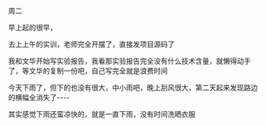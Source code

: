 周二

早上起的很早，

去上上午的实训，老师完全开摆了，直接发项目源码了

我和文华开始写实验报告，我看那实验报告完全没有什么技术含量，就懒得动手了，等文华的复制一份吧，自己写完全就是浪费时间

今天下雨了，但下的也没有很大，中小雨吧，晚上刮风很大，第二天起来发现路边的横幅全消失了----

其实感觉下雨还蛮凉快的，就是一直下雨，没有时间洗晒衣服

